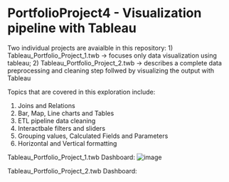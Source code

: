 # PortfolioProject4 - Visualization pipeline with Tableau

Two individual projects are avaialble in this repository: 1) Tableau_Portfolio_Project_1.twb -> focuses only data visualization using tableau; 2) Tableau_Portfolio_Project_2.twb -> describes a complete data preprocessing and cleaning step follwed by visualizing the output with Tableau 

Topics that are covered in this exploration include:

1. Joins and Relations
2. Bar, Map, Line charts and Tables
3. ETL pipeline data cleaning
4. Interactbale filters and sliders
5. Grouping values, Calculated Fields and Parameters
6. Horizontal and Vertical formatting

Tableau_Portfolio_Project_1.twb Dashboard:
![image](https://github.com/user-attachments/assets/28a00a71-77b8-4ab0-9be6-47dc2482c717)

Tableau_Portfolio_Project_2.twb Dashboard:
